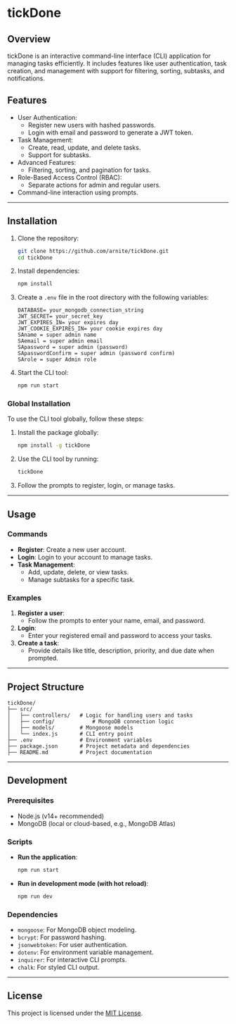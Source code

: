 # tickDone

## Overview

tickDone is an interactive command-line interface (CLI) application for managing tasks efficiently. It includes features like user authentication, task creation, and management with support for filtering, sorting, subtasks, and notifications.

## Features

- User Authentication:
  - Register new users with hashed passwords.
  - Login with email and password to generate a JWT token.
- Task Management:
  - Create, read, update, and delete tasks.
  - Support for subtasks.
- Advanced Features:
  - Filtering, sorting, and pagination for tasks.
- Role-Based Access Control (RBAC):
  - Separate actions for admin and regular users.
- Command-line interaction using prompts.

---

## Installation

1. Clone the repository:
   ```bash
   git clone https://github.com/arnite/tickDone.git
   cd tickDone
   ```
2. Install dependencies:
   ```bash
   npm install
   ```
3. Create a `.env` file in the root directory with the following variables:

   ```env
   DATABASE= your_mongodb_connection_string
   JWT_SECRET= your_secret_key
   JWT_EXPIRES_IN= your expires day
   JWT_COOKIE_EXPIRES_IN= your cookie expires day
   SAname = super admin name
   SAemail = super admin email
   SApassword = super admin (password)
   SApasswordConfirm = super admin (password confirm)
   SArole = super Admin role

   ```

4. Start the CLI tool:
   ```bash
   npm run start
   ```

### Global Installation

To use the CLI tool globally, follow these steps:

1. Install the package globally:
   ```bash
   npm install -g tickDone
   ```
2. Use the CLI tool by running:
   ```bash
   tickDone
   ```
3. Follow the prompts to register, login, or manage tasks.

---

## Usage

### Commands

- **Register**: Create a new user account.
- **Login**: Login to your account to manage tasks.
- **Task Management**:
  - Add, update, delete, or view tasks.
  - Manage subtasks for a specific task.

### Examples

1. **Register a user**:
   - Follow the prompts to enter your name, email, and password.
2. **Login**:
   - Enter your registered email and password to access your tasks.
3. **Create a task**:
   - Provide details like title, description, priority, and due date when prompted.

---

## Project Structure

```
tickDone/
├── src/
│   ├── controllers/   # Logic for handling users and tasks
│   ├── config/            # MongoDB connection logic
│   ├── models/        # Mongoose models
│   └── index.js       # CLI entry point
├── .env               # Environment variables
├── package.json       # Project metadata and dependencies
├── README.md          # Project documentation
```

---

## Development

### Prerequisites

- Node.js (v14+ recommended)
- MongoDB (local or cloud-based, e.g., MongoDB Atlas)

### Scripts

- **Run the application**:
  ```bash
  npm run start
  ```
- **Run in development mode (with hot reload)**:
  ```bash
  npm run dev
  ```

### Dependencies

- `mongoose`: For MongoDB object modeling.
- `bcrypt`: For password hashing.
- `jsonwebtoken`: For user authentication.
- `dotenv`: For environment variable management.
- `inquirer`: For interactive CLI prompts.
- `chalk`: For styled CLI output.

---

## License

This project is licensed under the [MIT License](LICENSE).
